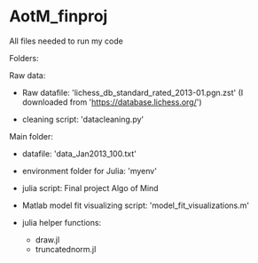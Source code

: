 # AotM_finproj
All files needed to run my code

Folders:

Raw data:

- Raw datafile: 'lichess_db_standard_rated_2013-01.pgn.zst' (I downloaded from 'https://database.lichess.org/')  

- cleaning script: 'datacleaning.py'

Main folder:

- datafile: 'data_Jan2013_100.txt'

- environment folder for Julia: 'myenv'

- julia script: Final project Algo of Mind

- Matlab model fit visualizing script: 'model_fit_visualizations.m'

- julia helper functions:
    * draw.jl
    * truncatednorm.jl

